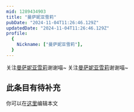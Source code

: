 ```yaml
---
mid: 1289434903
title: "曼萨妮亚雪莉"
pubDate: "2024-11-04T11:26:46.129Z"
updatedDate: "2024-11-04T11:26:46.129Z"
profile:
  {
    Nickname: ["曼萨妮亚雪莉"],
  }
---
```


关注[曼萨妮亚雪莉](https://space.bilibili.com/1289434903)谢谢喵~ 关注[曼萨妮亚雪莉](https://space.bilibili.com/1289434903)谢谢喵~

## 此条目有待补充
你可以在[这里](https://github.com/Yuhanawa/VTuber.ICU-Content/edit/master/v/曼萨妮亚雪莉/index.md)编辑本文
